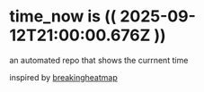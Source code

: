 # time_now is (( 2025-09-12T21:00:00.676Z ))

an automated repo that shows the currnent time

inspired by [breakingheatmap](https://github.com/breakingheatmap/breakingheatmap)